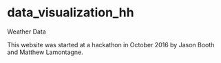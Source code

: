 # data_visualization_hh
Weather Data

This website was started at a hackathon in October 2016 by Jason Booth and Matthew Lamontagne.
